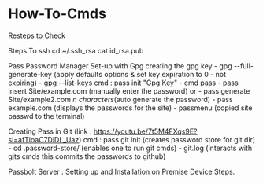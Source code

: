 # How-To-Cmds
Resteps to Check

Steps To ssh
  cd ~/.ssh_rsa
  cat id_rsa.pub

Pass Password Manager Set-up with Gpg
    creating the gpg key
    - gpg --full-generate-key (apply defaults options & set key expiration to 0 - not expiring)
    - gpg --list-keys
    cmd : pass init "Gpg Key" 
    - cmd pass
      - pass insert Site/example.com (manually enter the password) or
      - pass generate Site/example2.com *n characters*(auto generate the password)
      - pass example.com (displays the passwords for the site)
      - passmenu (copied site passwd to the terminal)

   Creating Pass in Git (link : https://youtu.be/7t5M4FXqs9E?si=afTioaC7DiDL_Uaz)
   cmd : pass git init (creates password store for git dir)
     - cd .password-store/ (enables one to run git cmds)
     - git.log (interacts with gits cmds this commits the passwords to github)
  
  Passbolt Server : Setting up and Installation on Premise Device Steps.
  

  
